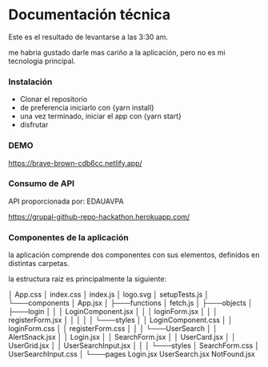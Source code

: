 # Documentación técnica

Este es el resultado de levantarse a las 3:30 am.

me habria gustado darle mas cariño a la aplicación, pero no es mi tecnologia principal.

### Instalación

- Clonar el repositorio
- de preferencia iniciarlo con {yarn install}
- una vez terminado, iniciar el app con {yarn start}
- disfrutar

### DEMO

<https://brave-brown-cdb6cc.netlify.app/>

### Consumo de API

API proporcionada por: EDAUAVPA

<https://grupal-github-repo-hackathon.herokuapp.com/>

### Componentes de la aplicación

la aplicación comprende dos componentes con sus elementos, definidos en distintas carpetas.

la estructura raiz es principalmente la siguiente:

│   App.css
│   index.css
│   index.js
│   logo.svg
│   setupTests.js
│
└───components
    │   App.jsx
    │
    ├───functions
    │       fetch.js
    │
    ├───objects
    │   ├───login
    │   │   │   LoginComponent.jsx
    │   │   │   loginForm.jsx
    │   │   │   registerForm.jsx
    │   │   │
    │   │   └───styles
    │   │           LoginComponent.css
    │   │           loginForm.css
    │   │           registerForm.css
    │   │
    │   └───UserSearch
    │       │   AlertSnack.jsx
    │       │   Login.jsx
    │       │   SearchForm.jsx
    │       │   UserCard.jsx
    │       │   UserGrid.jsx
    │       │   UserSearchInput.jsx
    │       │
    │       └───styles
    │               SearchForm.css
    │               UserSearchInput.css
    │
    └───pages
            Login.jsx
            UserSearch.jsx
            NotFound.jsx
